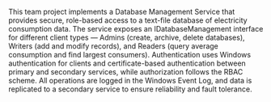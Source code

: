 This team project implements a Database Management Service that provides secure, role-based access to a text-file database of electricity consumption data. 
The service exposes an IDatabaseManagement interface for different client types — Admins (create, archive, delete databases), Writers (add and modify records), and Readers (query average consumption and find largest consumers). 
Authentication uses Windows authentication for clients and certificate-based authentication between primary and secondary services, while authorization follows the RBAC scheme. 
All operations are logged in the Windows Event Log, and data is replicated to a secondary service to ensure reliability and fault tolerance.
